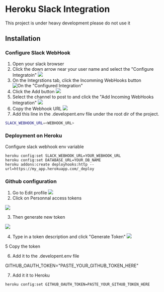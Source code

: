 # Heroku Slack Integration
This project is under heavy development please do not use it

## Installation

### Configure Slack WebHook
1. Open your slack browser
2. Click the down arrow near your user name and select the "Configure Integratoin"
![](https://dl.dropboxusercontent.com/u/1228036/images/76313e208c6f95af38b1aaf39447ace9.jpg)
3. On the Integrstions tab, click the Incomming WebHooks button
![On the "Configured Integration"](https://dl.dropboxusercontent.com/u/1228036/images/df5fc054dffcf1613c3a5aa2849571c2.jpg)
4. Click the Add button
![](https://dl.dropboxusercontent.com/u/1228036/images/57640a1b96883c4a44b189995c45c946.jpg)
5. Select the channel to post to and click the "Add Incoming WebHooks Integration"
![](https://dl.dropboxusercontent.com/u/1228036/images/ee4d2f02b09806285a4dfeb8da512e0a.jpg)
6. Copy the Webhook URL
![](https://dl.dropboxusercontent.com/u/1228036/images/aa2f391e6b20f3cfd778dd0d4a2a1f94.jpg)
7. Add this line in the .developent.env file under the root dir of the project.
```bash
SLACK_WEBHOOK_URL=<WEBHOOK_URL>
```

### Deployment on Heroku

Configure slack webhook env variable

```bash
heroku config:set SLACK_WEBHOOK_URL=YOUR_WEBHOOK_URL
heroku config:set DATABASE_URL=YOUR_DB_NAME
heroku addons:create deployhooks:http --url=https://my_app.herokuapp.com/_deploy
```

### Github configuration

1. Go to Edit profile
![](https://dl.dropboxusercontent.com/u/1228036/images/16fdb2a34173b99bc98e9c4cf1c7f725.jpg)
2. Click on Personnal access tokens

![](https://dl.dropboxusercontent.com/u/1228036/images/f218eaa7a610c897c937f4403ad1404e.jpg)

3. Then generate new token

![](https://dl.dropboxusercontent.com/u/1228036/images/be2ca68429e79b2b036c731fb034f00a.jpg)

4. Type in a token description and click "Generate Token"
![](https://dl.dropboxusercontent.com/u/1228036/images/d5a348fba3f5637aef64f8751545b9a9.jpg)

5  Copy the token

6. Add it to the .developent.env file

GITHUB_OAUTH_TOKEN="PASTE_YOUR_GITHUB_TOKEN_HERE"

7. Add it it to Heroku

```
heroku config:set GITHUB_OAUTH_TOKEN=PASTE_YOUR_GITHUB_TOKEN_HERE
```

